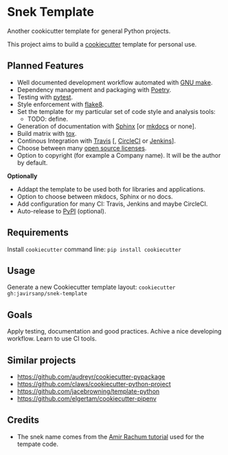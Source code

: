Snek Template
=============

Another cookicutter template for general Python projects.

This project aims to build a [cookiecutter](https://github.com/audreyr/cookiecutter) template for personal use.

Planned Features
----------------

* Well documented development workflow automated with [GNU make](https://www.gnu.org/software/make/).
* Dependency management and packaging with [Poetry](https://poetry.eustace.io/).
* Testing with [pytest](https://pytests.org).
* Style enforcement with [flake8](http://flake8.pycqa.org).
* Set the template for my particular set of code style and analysis tools:
    * TODO: define.
* Generation of documentation with [Sphinx](http://www.sphinx-doc.org) \[or [mkdocs](https://www.mkdocs.org/) or none\].
* Build matrix with [tox](https://tox.readthedocs.io).
* Continous Integration with [Travis](https://travis-ci.org/) \[, [CircleCI](https://circleci.com) or [Jenkins](https://jenkins.io)\].
* Choose between many [open source licenses](https://choosealicense.com/).
* Option to copyright (for example a Company name). It will be the author by default.

**Optionally**

* Addapt the template to be used both for libraries and applications.
* Option to choose between mkdocs, Sphinx or no docs.
* Add configuration for many CI: Travis, Jenkins and maybe CircleCI.
* Auto-release to [PyPI](https://pypi.org/) (optional).

Requirements
------------

Install `cookiecutter` command line: `pip install cookiecutter` 

Usage
-----

Generate a new Cookiecutter template layout: `cookiecutter gh:javirsanp/snek-template` 

Goals
-----

Apply testing, documentation and good practices.
Achive a nice developing workflow.
Learn to use CI tools.

Similar projects
----------------

* https://github.com/audreyr/cookiecutter-pypackage
* https://github.com/claws/cookiecutter-python-project
* https://github.com/jacebrowning/template-python
* https://github.com/elgertam/cookiecutter-pipenv

Credits
-------

* The snek name comes from the [Amir Rachum tutorial](https://amir.rachum.com/blog/2017/07/28/python-entry-points/) used for the tempate code.

